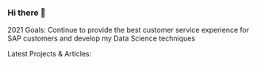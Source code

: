 ### Hi there 👋

<!--
**LuccaMello7/luccamello7** is a ✨ _special_ ✨ repository because its `README.md` (this file) appears on your GitHub profile.

My name is Lucca Mello, I'm experienced Support Engineer living in Brazil.

Contact me on:
📫 [LinkedIn](https://www.linkedin.com/in/luccamello7/)

![Lucca's GitHub stats](https://github-readme-stats.vercel.app/api?username=LuccaMello7&show_icons=true&theme=calm)

Here are some ideas to get you started:

- 🔭 I’m currently working as Support Engineer at SAP.
- 🌱 I’m currently learning everything
- 😄 I like cooking and skateboarding
- 💬 Ask me about ...
- ⚡ Fun fact: ...
-->


2021 Goals: Continue to provide the best customer service experience for SAP customers and develop my Data Science techniques


Latest Projects & Articles:
